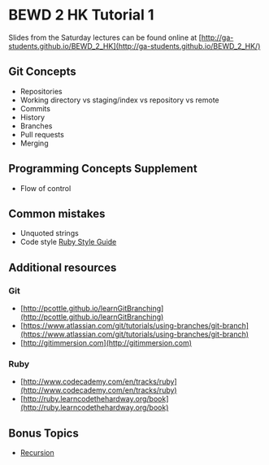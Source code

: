 BEWD 2 HK Tutorial 1
====================
Slides from the Saturday lectures can be found online at
[http://ga-students.github.io/BEWD_2_HK](http://ga-students.github.io/BEWD_2_HK/)

Git Concepts
------------
* Repositories
* Working directory vs staging/index vs repository vs remote
* Commits
* History
* Branches
* Pull requests
* Merging

Programming Concepts Supplement
-------------------------------
* Flow of control

Common mistakes
---------------
* Unquoted strings
* Code style [Ruby Style Guide](https://github.com/bbatsov/ruby-style-guide)

Additional resources
--------------------
### Git
* [http://pcottle.github.io/learnGitBranching](http://pcottle.github.io/learnGitBranching)
* [https://www.atlassian.com/git/tutorials/using-branches/git-branch](https://www.atlassian.com/git/tutorials/using-branches/git-branch)
* [http://gitimmersion.com](http://gitimmersion.com)

### Ruby
* [http://www.codecademy.com/en/tracks/ruby](http://www.codecademy.com/en/tracks/ruby)
* [http://ruby.learncodethehardway.org/book](http://ruby.learncodethehardway.org/book)

Bonus Topics
------------
* [Recursion](http://ruby.bastardsbook.com/chapters/recursion/)
